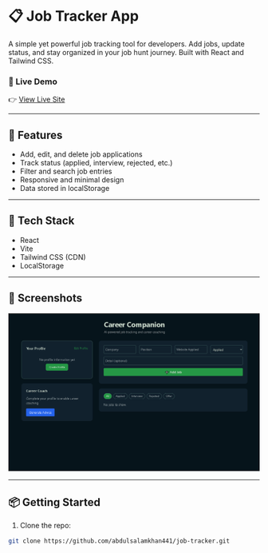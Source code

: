 # 📋 Job Tracker App

A simple yet powerful job tracking tool for developers. Add jobs, update status, and stay organized in your job hunt journey. Built with React and Tailwind CSS.

### 🔗 Live Demo
👉 [View Live Site](https://askweb19.netlify.app/)

---

## 🚀 Features

- Add, edit, and delete job applications  
- Track status (applied, interview, rejected, etc.)  
- Filter and search job entries  
- Responsive and minimal design  
- Data stored in localStorage  

---

## 🧰 Tech Stack

- React  
- Vite  
- Tailwind CSS (CDN)  
- LocalStorage  

---

## 📸 Screenshots

![App Screenshot](./public/screenshot.PNG)

---

## 📦 Getting Started

1. Clone the repo:
```bash
git clone https://github.com/abdulsalamkhan441/job-tracker.git
